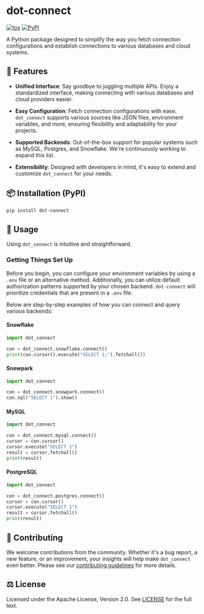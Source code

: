 # dot-connect
[![tox](https://github.com/learning-the-computers/dot-connect/actions/workflows/tox.yml/badge.svg)](https://github.com/learning-the-computers/dot-connect/actions/workflows/tox.yml)
[![PyPI](https://img.shields.io/pypi/v/dot-connect.svg)](https://pypi.org/project/dot-connect)

A Python package designed to simplify the way you fetch connection configurations and establish connections to various databases and cloud systems.

## 🚀 Features

- **Unified Interface**: Say goodbye to juggling multiple APIs. Enjoy a standardized interface, making connecting with various databases and cloud providers easier.

- **Easy Configuration**: Fetch connection configurations with ease. `dot_connect` supports various sources like JSON files, environment variables, and more, ensuring flexibility and adaptability for your projects.

- **Supported Backends**: Out-of-the-box support for popular systems such as MySQL, Postgres, and Snowflake. We're continuously working to expand this list.

- **Extensibility**: Designed with developers in mind, it's easy to extend and customize `dot_connect` for your needs.

## 📦 Installation (PyPI)

```bash
pip install dot-connect
```

## 🔧 Usage

Using `dot_connect` is intuitive and straightforward. 

### Getting Things Set Up

Before you begin, you can configure your environment variables by using a `.env` file or an alternative method. Additionally, you can utilize default authorization patterns supported by your chosen backend. `dot-connect` will prioritize credentials that are present in a `.env` file. 

Below are step-by-step examples of how you can connect and query various backends:

#### Snowflake

```python
import dot_connect

con = dot_connect.snowflake.connect()
print(con.cursor().execute("SELECT 1;").fetchall())
```

#### Snowpark
```python
import dot_connect

con = dot_connect.snowpark.connect()
con.sql("SELECT 1").show()
```

#### MySQL
```python
import dot_connect

con = dot_connect.mysql.connect()
cursor = con.cursor()
cursor.execute("SELECT 1")
result = cursor.fetchall()
print(result)
```

#### PostgreSQL
```python
import dot_connect

con = dot_connect.postgres.connect()
cursor = con.cursor()
cursor.execute("SELECT 1")
result = cursor.fetchall()
print(result)
```

## 🤝 Contributing

We welcome contributions from the community. Whether it's a bug report, a new feature, or an improvement, your insights will help make `dot_connect` even better. Please see our [contributing guidelines](CONTRIBUTING.md) for more details.

## ⚖️ License
Licensed under the Apache License, Version 2.0. See [LICENSE](LICENSE) for the full text.
